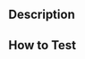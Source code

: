 ## Description
<!-- What did you change? -->
<!-- This should ideally be a bullet list. -->

## How to Test
<!-- How to test the changes? Ideally, there should be a scene where all changes can be seen. -->
